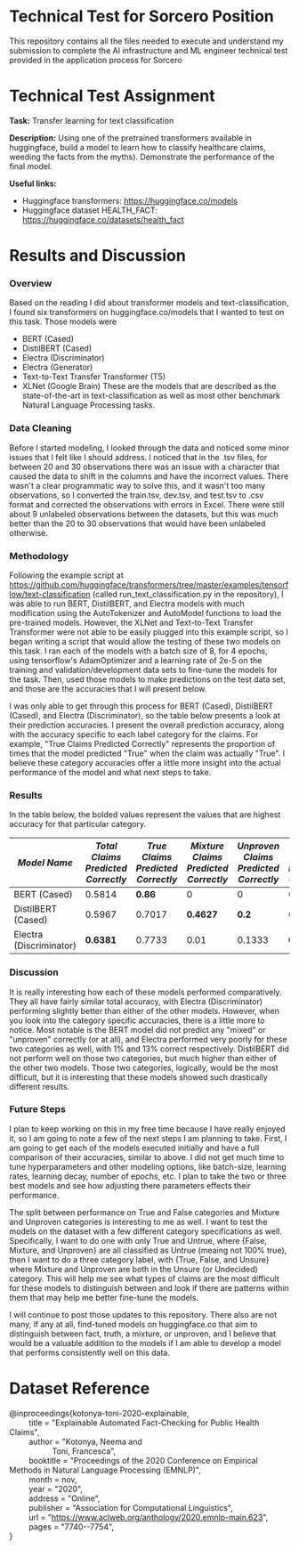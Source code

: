 # Technical Test for Sorcero Position
This repository contains all the files needed to execute and understand my submission to complete the AI infrastructure and ML engineer technical test provided in the application process for Sorcero

# Technical Test Assignment
**Task:** Transfer learning for text classification

**Description:** Using one of the pretrained transformers available in huggingface, build a model to learn how to classify healthcare claims, weeding the facts from the myths). Demonstrate the performance of the final model.

**Useful links:**
* Huggingface transformers: https://huggingface.co/models
* Huggingface dataset HEALTH_FACT: https://huggingface.co/datasets/health_fact

# Results and Discussion
### Overview
Based on the reading I did about transformer models and text-classification, I found six transformers on huggingface.co/models that I wanted to test on this task. Those models were
* BERT (Cased)
* DistilBERT (Cased)
* Electra (Discriminator)
* Electra (Generator)
* Text-to-Text Transfer Transformer (T5)
* XLNet (Google Brain)
These are the models that are described as the state-of-the-art in text-classification as well as most other benchmark Natural Language Processing tasks.
### Data Cleaning
Before I started modeling, I looked through the data and noticed some minor issues that I felt like I should address. I noticed that in the .tsv files, for between 20 and 30 observations there was an issue with a character that caused the data to shift in the columns and have the incorrect values. There wasn't a clear programmatic way to solve this, and it wasn't too many observations, so I converted the train.tsv, dev.tsv, and test.tsv to .csv format and corrected the observations with errors in Excel. There were still about 9 unlabeled observations between the datasets, but this was much better than the 20 to 30 observations that would have been unlabeled otherwise.
### Methodology
Following the example script at https://github.com/huggingface/transformers/tree/master/examples/tensorflow/text-classification (called run_text_classification.py in the repository), I was able to run BERT, DistilBERT, and Electra models with much modification using the AutoTokenizer and AutoModel functions to load the pre-trained models. However, the XLNet and Text-to-Text Transfer Transformer were not able to be easily plugged into this example script, so I began writing a script that would allow the testing of these two models on this task. I ran each of the models with a batch size of 8, for 4 epochs, using tensorflow's AdamOptimizer and a learning rate of 2e-5 on the training and validation/development data sets to fine-tune the models for the task. Then, used those models to make predictions on the test data set, and those are the accuracies that I will present below.

I was only able to get through this process for BERT (Cased), DistilBERT (Cased), and Electra (Discriminator), so the table below presents a look at their prediction accuracies. I present the overall prediction accuracy, along with the accuracy specific to each label category for the claims. For example, "True Claims Predicted Correctly" represents the proportion of times that the model predicted "True" when the claim was actually "True". I believe these category accuracies offer a little more insight into the actual performance of the model and what next steps to take.
### Results
In the table below, the bolded values represent the values that are highest accuracy for that particular category.

| *Model Name* | *Total Claims Predicted Correctly* | *True Claims Predicted Correctly* | *Mixture Claims Predicted Correctly* | *Unproven Claims Predicted Correctly* | *False Claims Predicted Correctly* |
| --- | --- | --- | --- | --- | --- |
| BERT (Cased) | 0.5814 | **0.86** | 0 | 0 | 0.5913 |
| DistilBERT (Cased) | 0.5967 | 0.7017 | **0.4627** | **0.2** | 0.5527 |
| Electra (Discriminator) | **0.6381** | 0.7733 | 0.01 | 0.1333 | **0.8123** |
### Discussion
It is really interesting how each of these models performed comparatively. They all have fairly similar total accuracy, with Electra (Discriminator) performing slightly better than either of the other models. However, when you look into the category specific accuracies, there is a little more to notice. Most notable is the BERT model did not predict any "mixed" or "unproven" correctly (or at all), and Electra performed very poorly for these two categories as well, with 1% and 13% correct respectively. DistilBERT did not perform well on those two categories, but much higher than either of the other two models. Those two categories, logically, would be the most difficult, but it is interesting that these models showed such drastically different results.
### Future Steps
I plan to keep working on this in my free time because I have really enjoyed it, so I am going to note a few of the next steps I am planning to take. First, I am going to get each of the models executed initially and have a full comparison of their accuracies, similar to above. I did not get much time to tune hyperparameters and other modeling options, like batch-size, learning rates, learning decay, number of epochs, etc. I plan to take the two or three best models and see how adjusting there parameters effects their performance.

The split between performance on True and False categories and Mixture and Unproven categories is interesting to me as well. I want to test the models on the dataset with a few different category specifications as well. Specifically, I want to do one with only True and Untrue, where {False, Mixture, and Unproven} are all classified as Untrue (meaing not 100% true), then I want to do a three category label, with {True, False, and Unsure} where Mixture and Unproven are both in the Unsure (or Undecided) category. This will help me see what types of claims are the most difficult for these models to distinguish between and look if there are patterns within them that may help me better fine-tune the models.

I will continue to post those updates to this repository. There also are not many, if any at all, find-tuned models on huggingface.co that aim to distinguish between fact, truth, a mixture, or unproven, and I believe that would be a valuable addition to the models if I am able to develop a model that performs consistently well on this data.

# Dataset Reference
@inproceedings{kotonya-toni-2020-explainable,  
&ensp;&emsp;&emsp;title = "Explainable Automated Fact-Checking for Public Health Claims",\
&ensp;&emsp;&emsp;author = "Kotonya, Neema  and\
&ensp;&emsp;&emsp;&emsp;&emsp;&emsp;Toni, Francesca",\
&ensp;&emsp;&emsp;booktitle = "Proceedings of the 2020 Conference on Empirical Methods in Natural Language Processing (EMNLP)",\
&ensp;&emsp;&emsp;month = nov,\
&ensp;&emsp;&emsp;year = "2020",\
&ensp;&emsp;&emsp;address = "Online",\
&ensp;&emsp;&emsp;publisher = "Association for Computational Linguistics",\
&ensp;&emsp;&emsp;url = "https://www.aclweb.org/anthology/2020.emnlp-main.623", \
&ensp;&emsp;&emsp;pages = "7740--7754",\
}
